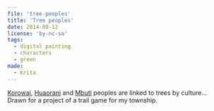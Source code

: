 ```yaml
---
file: 'tree-peoples'
title: 'Tree peoples'
date: 2014-09-12
license: 'by-nc-sa'
tags:
  - digital painting
  - characters
  - green
made:
  - Krita
---
```


[Korowai](http://en.wikipedia.org/wiki/Korowai_people), [Huaorani](http://en.wikipedia.org/wiki/Huaorani_people) and [Mbuti](http://en.wikipedia.org/wiki/Mbuti_people) peoples are linked to trees by culture...  
Drawn for a project of a trail game for my township.
